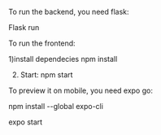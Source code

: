 To run the backend, you need flask:

Flask run

To run the frontend:

1)install dependecies
npm install

2) Start:
npm start

To preview it on mobile, you need expo go:

npm install --global expo-cli

expo start
